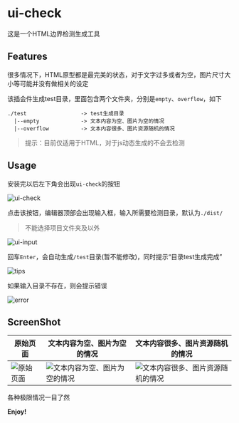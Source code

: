 # ui-check

这是一个HTML边界检测生成工具

## Features

很多情况下，HTML原型都是最完美的状态，对于文字过多或者为空，图片尺寸大小等可能并没有做相关的设定

该插会件生成test目录，里面包含两个文件夹，分别是`empty`、`overflow`，如下

```
./test                 -> test生成目录
  |--empty             -> 文本内容为空、图片为空的情况
  |--overflow          -> 文本内容很多、图片资源随机的情况
```

> 提示：目前仅适用于HTML，对于js动态生成的不会去检测

## Usage

安装完以后左下角会出现`ui-check`的按钮

![ui-check](https://imgservices-1252317822.image.myqcloud.com/image/20200701/dur6hskjs4.jpg)

点击该按钮，编辑器顶部会出现输入框，输入所需要检测目录，默认为`./dist/`

> 不能选择项目文件夹及以外

![ui-input](https://imgservices-1252317822.image.myqcloud.com/image/20200701/pl1875wydr.jpg)

回车`Enter`，会自动生成`/test`目录(暂不能修改)，同时提示“目录test生成完成”

![tips](https://imgservices-1252317822.image.myqcloud.com/image/20200701/oys3g51jok.jpg)

如果输入目录不存在，则会提示错误

![error](https://imgservices-1252317822.image.myqcloud.com/image/20200701/9t49myo3t2.jpg)

## ScreenShot

|**原始页面**|**文本内容为空、图片为空的情况**|**文本内容很多、图片资源随机的情况**|
|----|----|----|
|![原始页面](https://imgservices-1252317822.image.myqcloud.com/image/20200701/cms5zwh816.jpg)|![文本内容为空、图片为空的情况](https://imgservices-1252317822.image.myqcloud.com/image/20200701/k4k0wuhtkh.jpg)|![文本内容很多、图片资源随机的情况](https://imgservices-1252317822.image.myqcloud.com/image/20200701/km4l73m1y8.jpg)|


各种极限情况一目了然

**Enjoy!**

